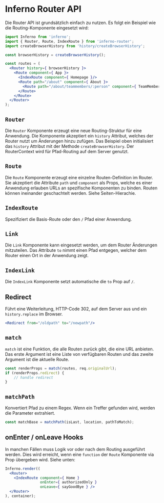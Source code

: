 # Inferno Router API

Die Router API ist grundsätzlich einfach zu nutzen. Es folgt ein Beispiel wie die Routing-Komponente eingesetzt wird:


```jsx
import Inferno from 'inferno';
import { Router, Route, IndexRoute } from 'inferno-router';
import createBrowserHistory from 'history/createBrowserHistory';

const browserHistory = createBrowserHistory();

const routes = (
  <Router history={ browserHistory }>
    <Route component={ App }>
      <IndexRoute component={ Homepage }/>
      <Route path="/about" component={ About }>
        <Route path="/about/teammembers/:person" component={ TeamMember }/>
      </Route>
    </Route>
  </Router>
);
```

## `Router`

Die `Router` Komponente erzeugt eine neue Routing-Struktur für eine Anwendung. Die Komponente akzeptiert ein `history` Attribut, welches der Router nutzt um Änderungen hinzu zufügen. Das Beispiel oben initialisiert das `history` Attribut mit der Methode `createBrowserHistory`. Der RouterContext wird für Pfad-Routing auf dem Server genutzt.

## `Route`

Die `Route` Komponente erzeugt eine einzelne Routen-Definition im Router. Sie akzeptiert die Attribute `path` und `component` als Props, welche es einer Anwendung erlauben URLs an spezifische Komponenten zu binden. Routen können ineinander geschachtelt werden. Siehe Seiten-Hierachie.

## `IndexRoute`

Spezifiziert die Basis-Route oder den `/` Pfad einer Anwendung.

## `Link`

Die `Link` Komponente kann eingesetzt werden, um dem Router Änderungen mitzuteilen. Das Attribute `to` nimmt einen Pfad entgegen, welcher dem Router einen Ort in der Anwendung zeigt.

## `IndexLink`

Die `IndexLink` Komponente setzt automatische die `to` Prop auf `/`.

## Redirect

Führt eine Weiterleitung, HTTP-Code 302, auf dem Server aus und ein `history.replace` im Browser.

```jsx
<Redirect from="/oldpath" to="/newpath"/>
```

## `match`

`match` ist eine Funktion, die alle Routen zurück gibt, die eine URL anbieten. Das erste Argument ist eine Liste von verfügbaren Routen und das zweite Argument ist die aktuelle Route.

```jsx
const renderProps = match(routes, req.originalUrl);
if (renderProps.redirect) {
    // handle redirect
}
```

## `matchPath`

Konvertiert Pfad zu einem Regex. Wenn ein Treffer gefunden wird, werden die Parameter extrahiert.

```js
const matchBase = matchPath(isLast, location, pathToMatch);
```

## onEnter / onLeave Hooks

In manchen Fällen muss Logik vor oder nach dem Routing ausgeführt werden. Dies wird erreicht, wenn eine `function` der `Route` Komponente via Prop übergeben wird. Siehe unten:


```jsx
Inferno.render((
  <Router>
    <IndexRoute component={ Home }
                onEnter={ authorizedOnly }
                onLeave={ sayGoodBye } />
  </Router>
), container);
```
